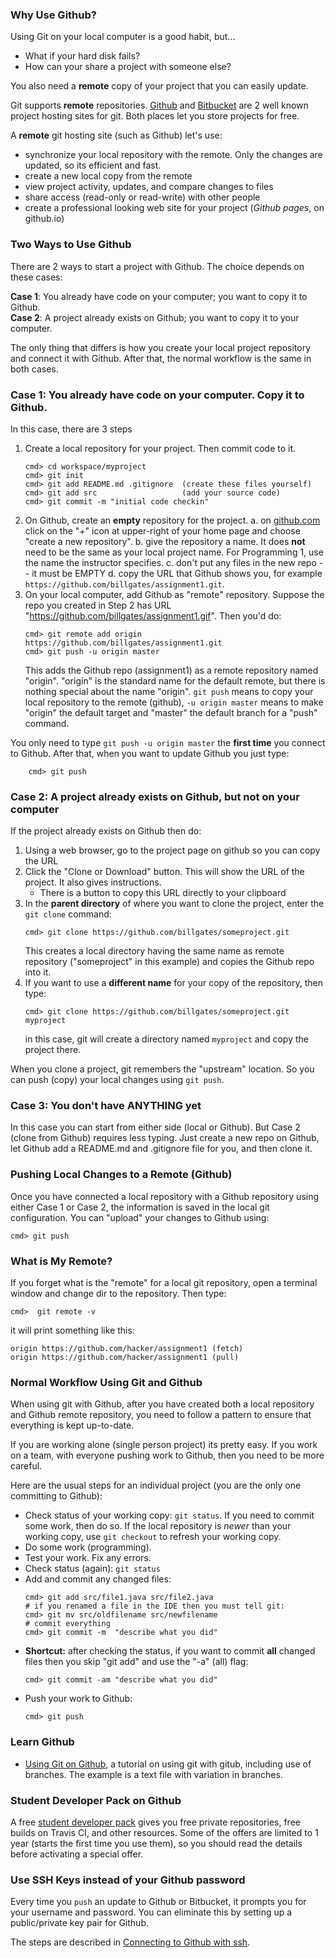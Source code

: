 ### Why Use Github?

Using Git on your local computer is a good habit, but...

* What if your hard disk fails?
* How can your share a project with someone else?

You also need a **remote** copy of your project that you can easily update.

Git supports **remote** repositories.
[Github](https://github.com) and [Bitbucket](https://bitbucket.org) are 2 well known project hosting sites for git.  Both places let you store projects for free.

A **remote** git hosting site (such as Github) let's use:

* synchronize your local repository with the remote. Only the changes are updated, so its efficient and fast.
* create a new local copy from the remote
* view project activity, updates, and compare changes to files
* share access (read-only or read-write) with other people 
* create a professional looking web site for your project (*Github pages*, on github.io)

### Two Ways to Use Github

There are 2 ways to start a project with Github.
The choice depends on these cases: 

**Case 1**: You already have code on your computer; you want to copy it to Github.   
**Case 2**: A project already exists on Github; you want to copy it to your computer.

The only thing that differs is how you create your local project repository and connect it with Github.  After that, the normal workflow is the same in both cases.

### Case 1: You already have code on your computer. Copy it to Github.

In this case, there are 3 steps

1. Create a local repository for your project.  Then commit code to it.
    ```shell
    cmd> cd workspace/myproject
    cmd> git init
    cmd> git add README.md .gitignore  (create these files yourself)
    cmd> git add src                   (add your source code)
    cmd> git commit -m "initial code checkin"
    ```
2. On Github, create an **empty** repository for the project.
    a. on [github.com](https://github.com) click on the "+" icon at upper-right of your home page and choose "create a new repository".
    b. give the repository a name. It does **not** need to be the same as your local project name.  For Programming 1, use the name the instructor specifies.
    c. don't put any files in the new repo -- it must be EMPTY
    d. copy the URL that Github shows you, for example `https://github.com/billgates/assignment1.git`. 
3. On your local computer, add Github as "remote" repository.  Suppose the repo you created in Step 2 has URL "https://github.com/billgates/assignment1.gif". Then you'd do:
   ```shell
   cmd> git remote add origin https://github.com/billgates/assignment1.git
   cmd> git push -u origin master
   ```
   This adds the Github repo (assignment1) as a remote repository named "origin".  "origin" is the standard name for the default remote, but there is nothing special about the name "origin".  `git push` means to copy your local repository to the remote (github), `-u origin master` means to make "origin" the default target and "master" the default branch for a "push" command.

You only need to type `git push -u origin master` the **first time** you connect to Github.  After that, when you want to update Github you just type:
```shell
    cmd> git push
```

### Case 2: A project already exists on Github, but not on your computer

If the project already exists on Github then do:

1. Using a web browser, go to the project page on github so you can copy the URL
2. Click the "Clone or Download" button. This will show the URL of the project. It also gives instructions.
    * There is a button to copy this URL directly to your clipboard 
3. In the **parent directory** of where you want to clone the project, enter the `git clone` command:
    ```shell
    cmd> git clone https://github.com/billgates/someproject.git
    ```
    This creates a local directory having the same name as remote repository ("someproject" in this example) and copies the Github repo into it.
4. If you want to use a **different name** for your copy of the repository, then type:
    ```shell
    cmd> git clone https://github.com/billgates/someproject.git  myproject
    ```
    in this case, git will create a directory named `myproject` and copy the project there.

When you clone a project, git remembers the "upstream" location. So you can push (copy) your
local changes using `git push`.

### Case 3: You don't have ANYTHING yet

In this case you can start from either side (local or Github).  But Case 2 (clone from Github) requires less typing. Just create a new repo on Github, let Github add a README.md and .gitignore file for you, and then clone it.

### Pushing Local Changes to a Remote (Github)

Once you have connected a local repository with a Github repository using either Case 1 or Case 2, the information
is saved in the local git configuration.  You can "upload" your changes to Github using:
```
cmd> git push
```

### What is My Remote?

If you forget what is the "remote" for a local git repository, open a terminal window and change dir to the repository. Then type:
```
cmd>  git remote -v
```
it will print something like this:
```
origin https://github.com/hacker/assignment1 (fetch)
origin https://github.com/hacker/assignment1 (pull)
```

### Normal Workflow Using Git and Github

When using git with Github, after you have created both a local repository and Github remote repository, you need to follow a pattern to ensure that everything is kept up-to-date.

If you are working alone (single person project) its pretty easy. If you work on a team, with everyone pushing work to Github, then you need to be more careful.

Here are the usual steps for an individual project (you are the only one committing to Github):

* Check status of your working copy: `git status`.  If you need to commit some work, then do so.  If the local repository is *newer* than your working copy, use `git checkout` to refresh your working copy.
* Do some work (programming).
* Test your work.  Fix any errors.
* Check status (again): `git status`
* Add and commit any changed files:
    ```shell
    cmd> git add src/file1.java src/file2.java
    # if you renamed a file in the IDE then you must tell git:
    cmd> git mv src/oldfilename src/newfilename
    # commit everything
    cmd> git commit -m  "describe what you did"
    ```
* **Shortcut:** after checking the status, if you want to commit **all** changed files then you skip "git add" and use the "-a" (all) flag:
    ```shell
    cmd> git commit -am "describe what you did"
    ```
* Push your work to Github:
    ```
   cmd> git push
   ```


### Learn Github

* [Using Git on Github](https://guides.github.com/activities/hello-world/), a tutorial on using git with gitub, including use of branches.  The example is a text file with variation in branches.


### Student Developer Pack on Github

A free [student developer pack](https://education.github.com/pack) gives you free private repositories, free builds on Travis CI, and other resources.  Some of the offers are limited to 1 year (starts the first time you use them), so you should read the details before activating a special offer.


### Use SSH Keys instead of your Github password

Every time you `push` an update to Github or Bitbucket, it prompts you for your username and password.  You can eliminate this by setting up a public/private key pair for Github.

The steps are described in [Connecting to Github with ssh](https://help.github.com/articles/connecting-to-github-with-ssh/).


